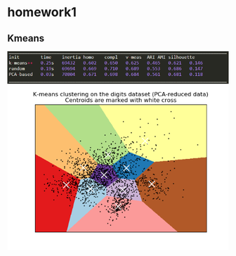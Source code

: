 # homework1
## Kmeans
![metrices](https://github.com/huihui571/data_mining/blob/master/hw1/assets/KMeans-metrics.PNG)
![PCA-KMeans](https://github.com/huihui571/data_mining/blob/master/hw1/assets/K-means.png)